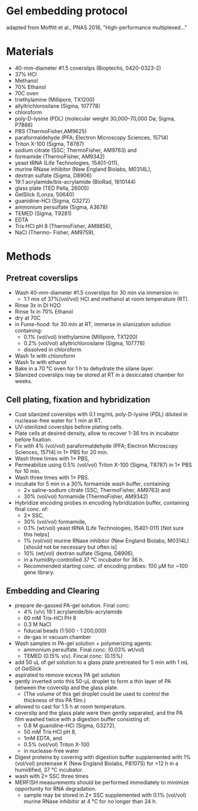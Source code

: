 # Gel embedding protocol
adapted from Moffitt et al., PNAS 2016, "High-performance multiplexed..."

# Materials
* 40-mm-diameter #1.5 coverslips (Bioptechs, 0420-0323-2)
* 37% HCl
* Methanol
* 70% Ethanol
* 70C oven
* triethylamine (Millipore, TX1200)
* allyltrichlorosilane (Sigma, 107778)
* chloroform
* poly-D-lysine (PDL) (molecular weight 30,000–70,000 Da; Sigma, P7886)
* PBS (ThermoFisher,AM9625)
* paraformaldehyde (PFA; Electron Microscopy Sciences, 15714)
* Triton X-100 (Sigma, T8787)
* sodium citrate (SSC; ThermoFisher, AM9763) and
* formamide (ThermoFisher, AM9342)
* yeast tRNA (Life Technologies, 15401-011), 
* murine RNase inhibitor (New England Biolabs, M0314L), 
* dextran sulfate (Sigma, D8906)
* 19:1 acrylamide/bis-acrylamide (BioRad, 1610144)
* glass plate (TED Pella, 26005)
* GelSlick (Lonza, 50640) 
* guanidine-HCl (Sigma, G3272)
* ammonium persulfate (Sigma, A3678)
* TEMED (Sigma, T9281) 
* EDTA
* Tris·HCl pH 8 (ThermoFisher, AM9856), 
* NaCl (Thermo- Fisher, AM9759),


# Methods
## Pretreat coverslips
* Wash 40-mm-diameter #1.5 coverslips for 30 min via immersion in:
	* 1:1 mix of 37%(vol/vol) HCl and methanol at room temperature (RT).
* Rinse 3x in DI H2O
* Rinse 1x in 70% Ethanol
* dry at 70C
* in Fume-hood: for 30 min at RT, immerse in silanization solution containing: 
	* 0.1% (vol/vol) triethylamine (Millipore, TX1200) 
	* 0.2% (vol/vol) allyltrichlorosilane (Sigma, 107778)
	* dissolved in chloroform 
* Wash 1x with chloroform 
* Wash 1x with ethanol 
* Bake in a 70 °C oven for 1 h to dehydrate the silane layer.
* Silanized coverslips may be stored at RT in a desiccated chamber for weeks.

## Cell plating, fixation and hybridization
* Coat silanized coverslips with 0.1 mg/mL poly-D-lysine (PDL) diluted in nuclease-free water for 1 min at RT. 
* UV-sterilized coverslips before plating cells.
* Plate cells at desired density, allow to recover 1-36 hrs in incubator before fixation. 
* Fix with 4% (vol/vol) paraformaldehyde (PFA; Electron Microscopy Sciences, 15714) in 1× PBS for 20 min. 
* Wash three times with 1× PBS, 
* Permeabilize using 0.5% (vol/vol) Triton X-100 (Sigma, T8787) in 1× PBS for 10 min. 
* Wash three times with 1× PBS.
* incubate for 5 min in a 30% formamide wash buffer, containing:
	*  2× saline-sodium citrate (SSC; ThermoFisher, AM9763) and 
	*  30% (vol/vol) formamide (ThermoFisher, AM9342)
* Hybridize encoding probes in encoding hybridization buffer, containing final conc. of: 
	* 2× SSC, 
	* 30% (vol/vol) formamide, 
	* 0.1% (wt/vol) yeast tRNA (Life Technologies, 15401-011) [Not sure this helps] 
	* 1% (vol/vol) murine RNase inhibitor (New England Biolabs, M0314L) [should not be necessary but often is]
	* 10% (wt/vol) dextran sulfate (Sigma, D8906), 
	* in a humidity-controlled 37 °C incubator for 36 h. 
	* Recommended starting conc. of encoding probes:  100 μM for ~100 gene library. 

## Embedding and Clearing
* prepare de-gassed PA-gel solution.  Final conc:
	* 4% (v/v) 19:1 acrylamide/bis-acrylamide
	* 60 mM Tris-HCl PH 8
	* 0.3 M NaCl
	* fiducial beads (1:500 - 1:200,000)
	* de-gas in vacuum chamber
* Wash samples in PA-gel solution + polymerizing agents:
	* ammonium persulfate. Final conc: (0.03% wt/vol) 
	* TEMED (0.15% v/v).  Fincal conc: (0.15%)
* add 50 uL of gel solution to a glass plate pretreated for 5 min with 1 mL of GelSlick
* aspirated to remove excess PA gel solution
* gently inverted onto this 50-μL droplet to form a thin layer of PA between the coverslip and the glass plate.
	*   (The volume of this gel droplet could be used to control the thickness of this PA film.)
* allowed to cast for 1.5 h at room temperature.
* coverslip and the glass plate were then gently separated, and the PA film washed twice with a digestion buffer consisting of:
	*  0.8 M guanidine-HCl (Sigma, G3272), 
	*  50 mM Tris·HCl pH 8, 
	*  1mM EDTA, and 
	*  0.5% (vol/vol) Triton X-100 
	*  in nuclease-free water
* Digest proteins by covering with digestion buffer supplemented with 1% (vol/vol) proteinase K (New England Biolabs, P8107S) for >12 h in a humidified, 37 °C incubator.
*  wash with 2× SSC three times
*  MERFISH measurements should be performed immediately to minimize opportunity for RNA degradation.  	
	* sample may be stored in 2× SSC supplemented with 0.1% (vol/vol) murine RNase inhibitor at 4 °C for no longer than 24 h.